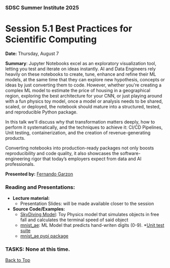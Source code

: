 ### SDSC Summer Institute 2025
# Session 5.1 Best Practices for Scientific Computing

**Date:** Thursday, August 7

**Summary**: Jupyter Notebooks excel as an exploratory visualization tool, letting you test and iterate on ideas instantly. AI and Data Engineers rely heavily on these notebooks to create, tune, enhance and refine their ML models, at the same time that they can explore new hypothesis, concepts or ideas by just converting them to code. However, whether you're creating a complex ML model to estimate the price of housing in a geographical region, exploring the best architecture for your CNN, or just playing around with a fun physics toy model, once a model or analysis needs to be shared, scaled, or deployed, the notebook should mature into a structured, tested, and reproducible Python package.

In this talk we'll discuss why that transformation matters deeply, how to perform it systematically, and the techniques to achieve it: CI/CD Pipelines, Unit testing, containerization, and the creation of revenue-generating products. 

Converting notebooks into production-ready packages not only boosts reproducibility and code quality, it also showcases the software-engineering rigor that today’s employers expect from data and AI professionals.

**Presented by:** [Fernando Garzon](https://www.linkedin.com/in/fgarzonm)

### Reading and Presentations:
* **Lecture material:**
   * Presentation Slides: will be made available closer to the session
* **Source Code/Examples:**
  * [SkyDiving Model](https://github.com/ofgarzon2662/skyDiving): Toy Physics model that simulates objects in free fall and calculates the terminal speed of said object
  * [mnist_ae](https://github.com/ofgarzon2662/mnist_ae): ML Model that predicts hand-writen digits (0-9).
    *[Unit test suite](https://github.com/ofgarzon2662/mnist_ae/tree/master/tests)
  * [mnist_ae pypi package](https://pypi.org/project/mnist-ae/)

### TASKS: None at this time.

[Back to Top](#top)
